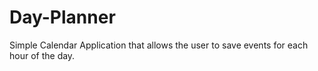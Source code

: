 # Day-Planner
Simple Calendar Application that allows the user to save events for each hour of the day.
